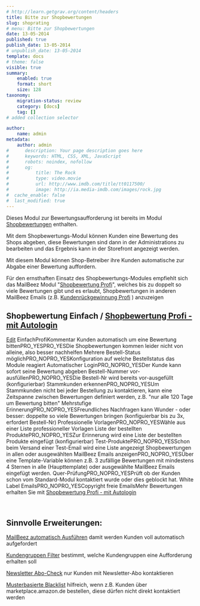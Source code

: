 ```yaml
---
# http://learn.getgrav.org/content/headers
title: Bitte zur Shopbewertungen
slug: shoprating
# menu: Bitte zur Shopbewertungen
date: 13-05-2014
published: true
publish_date: 13-05-2014
# unpublish_date: 13-05-2014
template: docs
# theme: false
visible: true
summary:
    enabled: true
    format: short
    size: 128
taxonomy:
    migration-status: review
    category: [docs]
    tag: []
# added collection selector

author:
    name: admin
metadata:
    author: admin
#      description: Your page description goes here
#      keywords: HTML, CSS, XML, JavaScript
#      robots: noindex, nofollow
#      og:
#          title: The Rock
#          type: video.movie
#          url: http://www.imdb.com/title/tt0117500/
#          image: http://ia.media-imdb.com/images/rock.jpg
#  cache_enable: false
#  last_modified: true
---
```


Dieses Modul zur Bewertungsaufforderung ist bereits im Modul [Shopbewertungen](http://www.mailbeez.com/dokumentation/configbeez/config_shopvoting/) enthalten.

Mit dem Shopbewertungs-Modul können Kunden eine Bewertung des Shops abgeben, diese Bewertungen sind dann in der Administrations zu bearbeiten und das Ergebnis kann in der Storefront angezeigt werden.

Mit diesem Modul können Shop-Betreiber ihre Kunden automatische zur Abgabe einer Bewertung auffordern.

Für den ernsthaften Einsatz des Shopbewertungs-Modules empfiehlt sich das MailBeez Modul "[Shopbewertung Profi](http://www.mailbeez.com/dokumentation/mailbeez/shoprating_advanced/ "Shopbewertung Profi")", welches bis zu doppelt so viele Bewertungen gibt und es erlaubt, Shopbewertungen in anderen MailBeez Emails (z.B. [Kundenrückgewinnung Profi](http://www.mailbeez.com/dokumentation/mailbeez/winback_advanced/) ) anzuzeigen

## Shopbewertung Einfach / [Shopbewertung Profi - mit Autologin](http://www.mailbeez.de/dokumentation/mailbeez/shoprating_advanced/ "Shopbewertung Profi")

  [Edit](http://localhost/wordpress_mailbeez_EOL/wp-admin/tools.php?page=wp-table-reloaded&action=edit&table_id=7 "Edit") EinfachProfiKommentar Kunden automatisch um eine Bewertung bittenPRO\_YESPRO\_YESDie Shopbewertungen kommen leider nicht von alleine, also besser nachhelfen Mehrere Bestell-Status möglichPRO\_NOPRO\_YESKonfiguration auf welche Bestellstatus das Module reagiert Automatischer LoginPRO\_NOPRO\_YESDer Kunde kann sofort seine Bewertung abgeben Bestell-Nummer vor-ausfüllenPRO\_NOPRO\_YESDie Bestell-Nr wird bereits vor-ausgefüllt (konfigurierbar) Stammkunden erkennenPRO\_NOPRO\_YESUm Stammkunden nicht bei jeder Bestellung zu kontaktieren, kann eine Zeitspanne zwischen Bewertungen definiert werden, z.B. "nur alle 120 Tage um Bewertung bitten" Mehrstufige ErinnerungPRO\_NOPRO\_YESFreundliches Nachfragen kann Wunder - oder besser: doppelte so viele Bewertungen bringen (konfiguierbar bis zu 3x, erfordert Bestell-Nr) Professionelle VorlagenPRO\_NOPRO\_YESWähle aus einer Liste professioneller Vorlagen Liste der bestellten ProduktePRO\_NOPRO\_YESZur Erinnerung wird eine Liste der bestellten Produkte eingefügt (konfigurierbar) Test-ProduktePRO\_NOPRO\_YESSchon beim Versand einer Test-Email wird eine Liste angezeigt Shopbewertungen in allen oder ausgewählten MailBeez Emails anzeigenPRO\_NOPRO\_YESÜber eine Template-Variable können z.B. 3 zufällige Bewertungen mit mindestens 4 Sternen in alle (Haupttemplate) oder ausgewählte MailBeez Emails eingefügt werden. Quer-PrüfungPRO\_NOPRO\_YESPrüft ob der Kunden schon vom Standard-Modul kontaktiert wurde oder dies geblockt hat. White Label EmailsPRO\_NOPRO\_YESCopyright freie EmailsMehr Bewertungen erhalten Sie mit [Shopbewertung Profi - mit Autologin](http://www.mailbeez.com/dokumentation/mailbeez/shoprating_advanced/ "Shopbewertung Profi")

 

## Sinnvolle Erweiterungen:

[MailBeez automatisch Ausführen](http://www.mailbeez.com/documentation/configbeez/config_cron_simple/ "Run MailBeez Automatically") damit werden Kunden voll automatisch aufgefordert

[Kundengruppen Filter](http://www.mailbeez.com/documentation/filterbeez/filter_check_group/ "Customer Group Filter") bestimmt, welche Kundengruppen eine Aufforderung erhalten soll

[Newsletter Abo-Check](http://www.mailbeez.com/documentation/filterbeez/filter_check_newslettersubscriber/ "Newsletter Subscribers only") nur Kunden mit Newsletter-Abo kontaktieren

[Musterbasierte Blacklist](http://www.mailbeez.com/documentation/filterbeez/filter_check_pattern_blacklist/ "Pattern Blacklist") hilfreich, wenn z.B. Kunden über marketplace.amazon.de bestellen, diese dürfen nicht direkt kontaktiert werden
